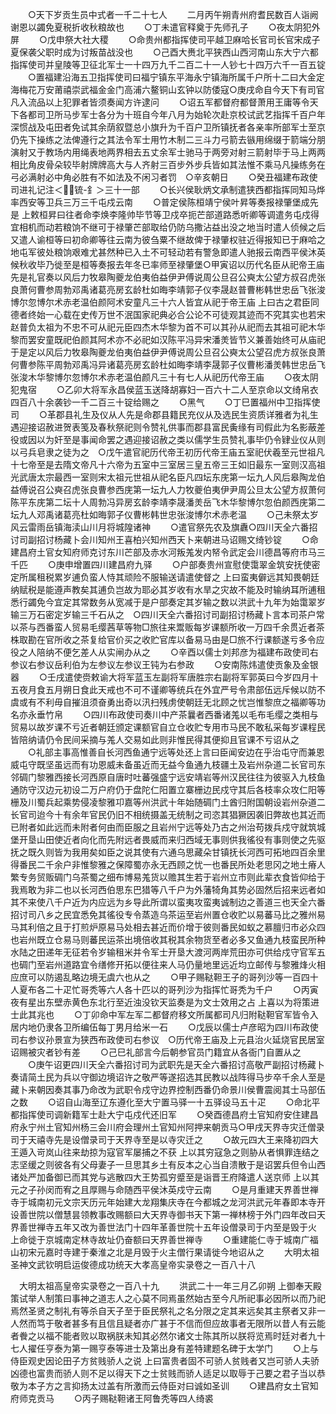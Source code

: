 <!-- { "loadSidebar": true } -->
　　○天下岁贡生员中式者一千二十七人
　　二月丙午朔青州府耆民数百人诣阙谢恩以蠲免夏税折收秋粮故也
　　○丁未遣官释奠于先师孔子
　　○夜太阴犯外屏
　　○戊申祭大社大稷
　　○命贵州都指挥使司平越卫麻哈长官司长官宋成子夏保袭父职时成为讨叛苗战没也
　　○己酉大赉北平狭西山西河南山东大宁六都指挥使司并皇陵等卫征北军士一十四万九千二百二十一人钞七十四万六千一百五锭
　　○置福建沿海五卫指挥使司曰福宁镇东平海永宁镇海所属千户所十二曰大金定海梅花万安莆禧崇武福金金门高浦六鳌铜山玄钟以防倭寇○庚戌命自今天下有司官凡入流品以上犯罪者皆须奏闻方许逮问
　　○诏五军都督府都督萧用王庸等令天下各都司卫所马步军士各分为十班自今年八月为始轮次赴京校试武艺指挥千百户年深惯战及屯田者免试其余荫叙暨总小旗升为千百户卫所镇抚者各亲率所部军士至京仍先下操练之法俾遵行之其法令军士用竹木制二三斗力弓箭去镞用绵缀于箭端分朋演射又于教场内用绳表地两界相去五丈余军士驰马于两旁对射三箭射毕于马上两两相比角皮骨朵较毕射牌牌高大与人齐射三百步外步兵皆如其法惟不乘马凡操练务在弓必满射必中角必胜有不如法及不闲习者罚　○辛亥朝日
　　○癸丑福建布政使司进礼记注＜锍-釒＞三十一部
　　○长兴侯耿炳文承制遣狭西都指挥同知马烨率西安等卫兵三万三千屯戍云南
　　○普定侯陈桓靖宁侯叶昇等奏报禄肇堡成先是  上敕桓昇曰往者命李焕李隆帅毕节等卫戍卒扼芒部道路悉听卿等调遣务屯戍得宜相机而动若粮饷不继可于禄肇芒部取给仍防乌撒沾益出没之地当时遣人侦候之后又遣人谕桓等曰初命卿等往云南为彼刍粟不继故俾于禄肇权驻近得报知已于麻哈之地屯军彼处粮饷艰难尤甚然种已入土不可轻动若有警急即遣人驰报云南西平侯沐英候秋收毕乃徙至是桓等奏报去年冬已率师至禄肇堡○甲寅诏以历代名臣从祀帝王庙先是礼官奏以风后力牧皋陶夔龙伯夷伯益伊尹傅说周公旦召公奭太公望方叔召虎张良萧何曹参周勃邓禹诸葛亮房玄龄杜如晦李靖郭子仪李晟赵普曹彬韩世忠岳飞张浚博尔忽博尔术赤老温伯颜阿术安童凡三十六人皆宜从祀于帝王庙  上曰古之君臣同德者终始一心载在史传万世不泯国家祀典必合公论不可徒观其迹而不究其实也若宋赵普负太祖为不忠不可从祀元臣四杰木华黎为首不可以其孙从祀而去其祖可祀木华黎而罢安童既祀伯颜其阿术亦不必祀如汉陈平冯异宋潘羙皆节义兼善始终可从庙祀于是定以风后力牧皋陶夔龙伯夷伯益伊尹傅说周公旦召公奭太公望召虎方叔张良萧何曹参陈平周勃邓禹冯异诸葛亮房玄龄杜如晦李靖李晟郭子仪曹彬潘羙韩世忠岳飞张浚木华黎博尔忽博尔术赤老温伯颜凡三十有七人从祀历代帝王庙
　　○夜太阴犯鬼宿
　　○乙卯大将军永昌侯蓝玉送降胡寡妇一百六十二人至京命以文绮帛衣四百八十余袭钞一千二百三十锭给赐之
　　○黑气
　　○丁巳置福州中卫指挥使司
　　○革郡县礼生及仪从人先是命郡县籍民充仪从及选民生资质详雅者为礼生遇迎接诏赦进贺表笺及春秋祭祀则令赞礼供事而郡县富民夤缘有司假此为名影蔽差役或因以为奸至是事闻命罢之遇迎接诏赦之类以儒学生员赞礼事毕仍令肄业仪从则以弓兵皂隶之徒为之　○戊午遣官祀历代帝王初历代帝王庙五室祀伏羲至元世祖凡十七帝至是去隋文帝凡十六帝为五室中三室居三皇五帝三王如旧最东一室则汉高祖光武唐太宗最西一室则宋太祖元世祖从祀名臣凡四坛东庑第一坛九人风后皋陶龙伯益傅说召公奭召虎张良曹参西庑第一坛九人力牧夔伯夷伊尹周公旦太公望方叔萧何陈平东庑第二坛十人周勃冯异房玄龄李靖李晟潘羙岳飞木华黎博尔忽伯颜西庑第二坛九人邓禹诸葛亮杜如晦郭子仪曹彬韩世忠张浚博尔术赤老温
　　○己未祭太岁风云雷雨岳镇海渎山川月将城隍诸神
　　○遣官祭先农及旗纛○四川天全六番招讨司副招讨杨藏卜会川知州王喜柏兴知州西天卜来朝进马诏赐文绮钞锭
　　○命建昌府土官女知府师克讨东川芒部及赤水河叛羗发内帑令武定会川德昌等府市马三千匹
　　○庚申增置四川建昌府九驿
　　○户部奏贵州宣慰使霭翠金筑安抚使密定所属租税累岁逋负蛮人恃其顽险不服输送请遣使督之  上曰蛮夷僻远其知畏朝廷纳赋税是能遵声教矣其逋负岂故为耶必其岁收有水旱之灾故不能及时输纳耳所逋租悉行蠲免今宜定其常数务从宽减于是户部奏定其岁输之数以洪武十九年为始霭翠岁输三万石密定岁输三千石从之　○四川天全六番招讨司副招讨杨藏卜言本司茶户常以茶与西番蛮人贸易毛缨茜草等物□旅往来鬻贩每岁课额所收一万四千余贯近者茶株取勘在官所收之茶复给官价买之收贮官库以备易马由是□旅不行课额遂亏多令应役之人陪纳不便乞差人从实闸办从之
　　○辛酉以儒士刘邦彦为福建布政使司右参议右参议岳利伯为左参议左参议王钝为右参政
　　○安南陈炜遣使贡象及金银器
　　○壬戌遣使赍敕谕大将军蓝玉左副将军唐胜宗右副将军郭英曰今岁四月十五夜月食五月朔日食此天戒也不可不谨卿等统兵在外宜严号令肃部伍远斥候以防不虞或有不利毋自摧沮须奋勇出奇以汛扫残虏使朝廷无北顾之忧岂惟黎庶之福卿等功名亦永垂竹帛
　　○四川布政使司奏川中产茶曩者西番诸羗以毛布毛缨之类相与贸易以故岁课不亏近者朝廷颁定课额官自立仓收贮专用市马民不敢私采每岁课程民皆陪纳请仍令民间采摘与羗人交易如此则非惟民得其便抑且官课不亏诏从之
　　○礼部主事高惟善自长河西鱼通宁远等处还上言曰臣闻安边在乎治屯守而兼恩威屯守既坚虽远而有功恩威未备虽近而无益今鱼通九枝疆土及岩州杂道二长官司东邻碉门黎雅西接长河西原自唐时吐蕃强盛宁远安靖岩等州汉民往往为彼驱入九枝鱼通防守汉边元初设二万户府仍于盘陀仁阳置立寨栅边民戍守其后各枝率众攻仁阳等栅及川蜀兵起乘势侵凌黎雅卭嘉等州洪武十年始随碉门土酋归附国朝设岩州杂道二长官司迨今十有余年官民仍旧不相统摄盖无统制之司恣其猖獗因袭旧弊故也其近而已附者如此远而未附者何由而臣服之且岩州宁远等处乃古之州治苟拨兵戍守就筑城堡开垦山田使近者向化而先附远者畏威而来归西域无事则供我徭役有事则使之先驱抚之既久则皆为我用矣如臣之说其使有六通乌思藏朵甘镇抚长河西可拓地四百余里得番民二千余户非惟黎雅之保障蜀亦永无西顾之忧一也番民所处老思冈之地土瘠人繁专务贸贩碉门乌茶蜀之细布博易羗货以赡其生若于岩州立市则此辈衣食皆仰给于我焉敢为非二也以长河西伯思东巴猎等八千户为外藩犄角其势必固然后招来远者如其不来使八千户近为内应远为乡导此所谓以蛮夷攻蛮夷诚制边之善道三也天全六番招讨司八乡之民宜悉免其徭役专令蒸造乌茶运至岩州置仓收贮以易蕃马比之雅州易马其利倍之且于打煎炉原易马处相去甚近而价增于彼则番民如蚁之慕膻归市必众四也岩州既立仓易马则蕃民运茶出境倍收其税其余物货至者必多又鱼通九枝蛮民所种水陆之田递年无征若令岁输租米并令军士开垦大渡河两岸荒田亦可供给戍守官军五也碉门至岩州道路宜令缮修开拓以便往来人马仍量地里远近均立邮传与黎雅烽火相应庶可以防遏乱略边境无虞六也从之
　　○甲子赐鞑靼王子的哥列沙等一百四十人夏布各二十疋忙哥秃等六人各十匹以的哥列沙为指挥忙哥秃为千户
　　○丙寅夜有星出东壁赤黄色东北行至近浊没钦天监奏是为文士效用之占  上喜以为将策进士此其兆也
　　○丁卯命中军左军二都督府移文所属都司凡归附鞑靼官军皆令入居内地仍隶各卫所编伍每丁男月给米一石
　　○戊辰以儒士卢彦昭为四川布政使司右参议孙景宣为狭西布政使司右参议　○历代帝王庙及上元县治火延烧官民居室诏赐被灾者钞有差
　　○己巳礼部言今后朝参官员门籍宜从各衙门自置从之
　　○庚午诏更四川天全六番招讨司为武职先是天全六番招讨高敬严副招讨杨藏卜奏请简土民为兵以守御边境诏许之敬严等遂招选其民教以战阵得马步卒千余人至是藏卜来朝因奏其事乃命改为武职令戍守边界控制西番仍命景川侯曹震阅其士马部伍之数
　　○诏自山海至辽东遵化至大宁置马驿一十五驿设马五十疋
　　○命北平都指挥使司调新籍军士赴大宁屯戍代还旧军
　　○癸酉德昌府土官知府安住建昌府永宁州土官知州杨三会川府会理州土官知州阿押来朝贡马○甲戌天界寺灾迁僧录司于天禧寺先是设僧录司于天界寺至是以寺灾迁之
　　○故元四大王来降初四大王遁入岢岚山往来劫掠为寇官军屡捕之不获  上以其穷寇急之则胁从者惧罪连结之志坚缓之则彼各有父母妻子一旦思其乡土有反本之心当自溃散于是诏罢兵但令山西诸处严加备御已而其党与逃散四大王势孤穷蹙至是诣晋王府降遣人送京师  上以其元之子孙闵而宥之且厚赐与命随西平侯沐英戍守云南
　　○是月重建天界善世禅寺于城南初元文宗天历元年始建大龙翔集庆寺在今都城之龙河洪武元年春即本寺开设善世院以僧慧昙领教事改赐额曰大天界寺御书天下第一禅林榜于外门四年改曰天界善世禅寺五年又改为善世法门十四年革善世院十五年设僧录司于内至是毁于火  上命徙于京城南定林寺故址仍奋额曰天界善世禅寺
　　○重建能仁寺于城南广福山初宋元嘉时寺建于秦淮之北是月毁于火主僧行果请徙今地诏从之
　　大明太祖圣神文武钦明启运俊德成功统天大孝高皇帝实录卷之一百八十八

　大明太祖高皇帝实录卷之一百八十九
　　洪武二十一年三月乙卯朔  上御奉天殿策试举人制策曰事神之道志人之心莫不同焉虽然始古至今凡所祀事必因所以而乃祀焉然圣贤之制礼有等杀自天子至于臣民祭礼之名分限之定其来远矣其主祭者又非一人然而笃于敬者甚多有且信且疑者亦广甚于不信而但应故事者无限所以昔人有云能者餋之以福不能者败以取祸朕未知其必然尔诸文士陈其所以朕将览焉时廷对者九十七人擢任亨泰为第一赐亨泰等进士及第出身有差特建题名碑于太学门
　　○上与侍臣观史因论田子方贫贱骄人之说  上曰富贵者固不可骄人贫贱者又岂可骄人夫骄凶德也富贵而骄人则不足以得天下之士贫贱而骄人适足以取辱于己要之君子当以恭敬为本子方之言抑扬太过盖有所激而云侍臣对曰诚如圣训
　　○建昌府女土官知府师克贡马
　　○丙子赐鞑靼诸王阿鲁秃等四人绮裘
